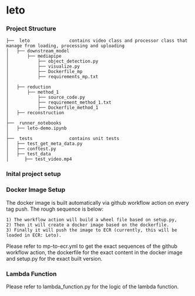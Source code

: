 # leto

### **Project Structure**

```
├──  leto				contains video class and processor class that manage from loading, processing and uploading
│   ├── downstream_model
│       ├── mediapipe
│           ├── object_detection.py
│           ├── visualize.py
│           ├── Dockerfile_mp
│           ├── requirements_mp.txt
│
│   ├── reduction
│       ├── method_1
│           ├── source_code.py
│           ├── requirement_method_1.txt
│           ├── Dockerfile_method_1
│   ├── reconstruction
│
├──  runner_notebooks
│   ├── leto-demo.ipynb
│
├──  tests				contains unit tests
│   ├── test_get_meta_data.py
│   ├── conftest.py
│   ├── test_data
│      ├── test_video.mp4

```

### **Inital project setup**

### **Docker Image Setup**

The docker image is built automatically via github workflow action on every tag push.
The rough sequence is below:

    1) The workflow action will build a wheel file based on setup.py,
    2) Then it will create a docker image based on the dockerfile.
    3) Finally it will push the image to ECR (currently, this will be loaded in ECR: Leto).

Please refer to mp-to-ecr.yml to get the exact sequences of the github workflow action, the dockerfile for the exact content in the docker image and setup.py for the exact built version.

### **Lambda Function**

Please refer to lambda_function.py for the logic of the lambda function.
